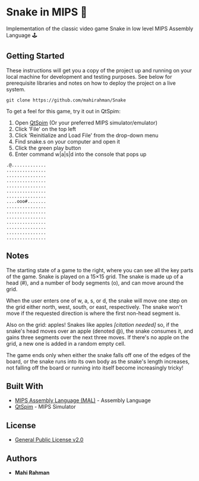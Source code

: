 # Snake in MIPS 🐍

Implementation of the classic video game Snake in low level MIPS Assembly Language 🕹️

## Getting Started

These instructions will get you a copy of the project up and running on your local machine for development and testing purposes. See below for prerequisite libraries and notes on how to deploy the project on a live system.

`git clone https://github.com/mahirahman/Snake`

To get a feel for this game, try it out in QtSpim:

1. Open [QtSpim](http://spimsimulator.sourceforge.net) (Or your preferred MIPS simulator/emulator)
2. Click 'File' on the top left
3. Click 'Reinitialize and Load File' from the drop-down menu
4. Find snake.s on your computer and open it
5. Click the green play button
6. Enter command w|a|s|d into the console that pops up

```
.@.............
...............
...............
...............
...............
...............
...............
....ooo#.......
...............
...............
...............
...............
...............
...............
...............
```

## Notes

The starting state of a game to the right, where you can see all the key parts of the game. Snake is played on a 15×15 grid. The snake is made up of a head (#), and a number of body segments (o), and can move around the grid.

When the user enters one of w, a, s, or d, the snake will move one step on the grid either north, west, south, or east, respectively. The snake won't move if the requested direction is where the first non-head segment is.

Also on the grid: apples! Snakes like apples *[citation needed]* so, if the snake's head moves over an apple (denoted @), the snake consumes it, and gains three segments over the next three moves. If there's no apple on the grid, a new one is added in a random empty cell.

The game ends only when either the snake falls off one of the edges of the board, or the snake runs into its own body as the snake's length increases, not falling off the board or running into itself become increasingly tricky!

## Built With

* [MIPS Assembly Language (MAL)](https://www.cse.unsw.edu.au/~cs1521/18s2/notes/C/notes.html) - Assembly Language
* [QtSpim](http://spimsimulator.sourceforge.net) - MIPS Simulator

## License

* [General Public License v2.0](https://github.com/mahirahman/snake/blob/master/LICENSE)

## Authors

* **Mahi Rahman**